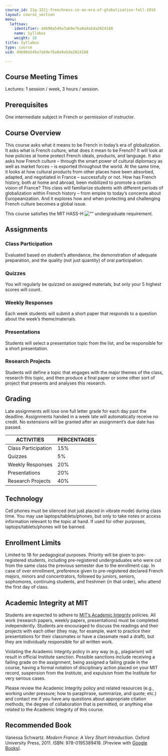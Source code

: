 ```yaml
---
course_id: 21g-322j-frenchness-in-an-era-of-globalization-fall-2016
layout: course_section
menu:
  leftnav:
    identifier: d4b90a549a7ab9e76a0a9a5da2024188
    name: Syllabus
    weight: 10
title: Syllabus
type: course
uid: d4b90a549a7ab9e76a0a9a5da2024188

---
```


Course Meeting Times
--------------------

Lectures: 1 session / week, 3 hours / session.

Prerequisites
-------------

One intermediate subject in French or permission of instructor.

Course Overview
---------------

This course asks what it means to be French in today’s era of globalization. It asks what is French culture, what does it mean to be French? It will look at how policies at home protect French ideals, products, and language. It also asks how French culture – through the smart power of cultural diplomacy as well as market forces – is exported throughout the world. At the same time, it looks at how cultural products from other places have been absorbed, adapted, and negotiated in France – successfully or not. How has French history, both at home and abroad, been mobilized to promote a certain vision of France? This class will familiarize students with different periods of globalization within French history – from empire to today’s concerns about Europeanization. And it explores how and when protecting and challenging French culture becomes a global issue.

This course satisfies the MIT HASS-H ![””](/images/educator/icon-question-hass-h.png) undergraduate requirement.

Assignments
-----------

### Class Participation

Evaluated based on student’s attendance, the demonstration of adequate preparation, and the quality (not just quantity) of oral participation.

### Quizzes

You will regularly be quizzed on assigned materials, but only your 5 highest scores will count.

### Weekly Responses

Each week students will submit a short paper that responds to a question about the week’s theme/materials.

### Presentations

Students will select a presentation topic from the list, and be responsible for a short presentation.

### Research Projects

Students will define a topic that engages with the major themes of the class, research this topic, and then produce a final paper or some other sort of project that presents and analyses this research.

Grading
-------

Late assignments will lose one full letter grade for each day past the deadline. Assignments handed in a week late will automatically receive no credit. No extensions will be granted after an assignment’s due date has passed.

| ACTIVITIES | PERCENTAGES |
| --- | --- |
| Class Participation | 15% |
| Quizzes | 5% |
| Weekly Responses | 20% |
| Presentations | 20% |
| Research Projects | 40% 

Technology
----------

Cell phones must be silenced (not just placed in vibrate mode) during class time. You may use laptops/tablets/phones, but only to take notes or access information relevant to the topic at hand. If used for other purposes, laptops/tablets/phones will be banned.

Enrollment Limits
-----------------

Limited to 18 for pedagogical purposes. Priority will be given to pre-registered students, including pre-registered undergraduates who were cut from the same class the previous semester due to the enrollment cap. In case of over enrollment, preference given to pre-registered declared French majors, minors and concentrators, followed by juniors, seniors, sophomores, continuing students, and freshmen (in that order), who attend the first day of class.

Academic Integrity at MIT
-------------------------

Students are expected to adhere to [MIT’s Academic Integrity](http://integrity.mit.edu) policies. All work (research papers, weekly papers, presentations) must be completed independently. Students are encouraged to discuss the readings and their projects with each other (they may, for example, want to practice their presentations for their classmates or have a classmate read a draft), but they are individually responsible for all written work.

Violating the Academic Integrity policy in any way (e.g., plagiarism) will result in official Institute sanction. Possible sanctions include receiving a failing grade on the assignment, being assigned a failing grade in the course, having a formal notation of disciplinary action placed on your MIT record, suspension from the Institute, and expulsion from the Institute for very serious cases.

Please review the Academic Integrity policy and related resources (e.g., working under pressure; how to paraphrase, summarize, and quote; etc.) and contact me if you have any questions about appropriate citation methods, the degree of collaboration that is permitted, or anything else related to the Academic Integrity of this course.

Recommended Book
----------------

Vanessa Schwartz. _Modern France: A Very Short Introduction_. Oxford University Press, 2011. ISBN: 978-0195389418. \[Preview with [Google Books](https://books.google.com/books?id=BgazcbT50owC&printsec=frontcover&source=gbs_ge_summary_r&cad=0#v=onepage&q&f=false)\].